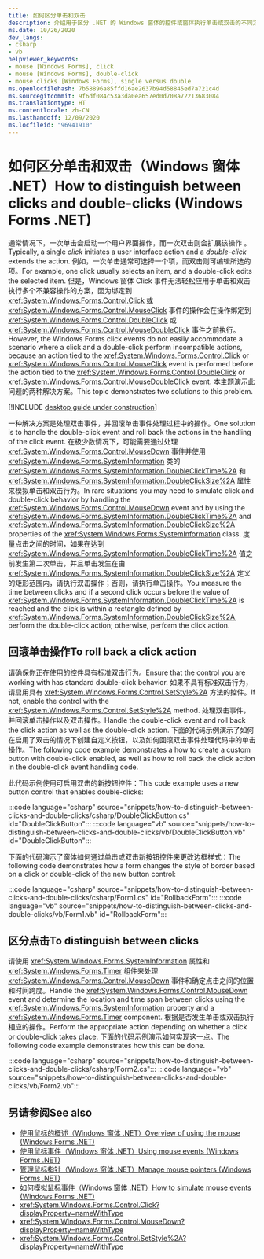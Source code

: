 ```yaml
---
title: 如何区分单击和双击
description: 介绍用于区分 .NET 的 Windows 窗体的控件或窗体执行单击或双击的不同方式。
ms.date: 10/26/2020
dev_langs:
- csharp
- vb
helpviewer_keywords:
- mouse [Windows Forms], click
- mouse [Windows Forms], double-click
- mouse clicks [Windows Forms], single versus double
ms.openlocfilehash: 7b58896a85ffd16ae2637b94d58845ed7a721c4d
ms.sourcegitcommit: 9f6df084c53a3da0ea657ed0d708a72213683084
ms.translationtype: HT
ms.contentlocale: zh-CN
ms.lasthandoff: 12/09/2020
ms.locfileid: "96941910"
---
```

# <a name="how-to-distinguish-between-clicks-and-double-clicks-windows-forms-net"></a><span data-ttu-id="b41ad-103">如何区分单击和双击（Windows 窗体 .NET）</span><span class="sxs-lookup"><span data-stu-id="b41ad-103">How to distinguish between clicks and double-clicks (Windows Forms .NET)</span></span>

<span data-ttu-id="b41ad-104">通常情况下，一次单击会启动一个用户界面操作，而一次双击则会扩展该操作 。</span><span class="sxs-lookup"><span data-stu-id="b41ad-104">Typically, a single *click* initiates a user interface action and a *double-click* extends the action.</span></span> <span data-ttu-id="b41ad-105">例如，一次单击通常可选择一个项，而双击则可编辑所选的项。</span><span class="sxs-lookup"><span data-stu-id="b41ad-105">For example, one click usually selects an item, and a double-click edits the selected item.</span></span> <span data-ttu-id="b41ad-106">但是，Windows 窗体 Click 事件无法轻松应用于单击和双击执行多个不兼容操作的方案，因为绑定到 <xref:System.Windows.Forms.Control.Click> 或 <xref:System.Windows.Forms.Control.MouseClick> 事件的操作会在操作绑定到 <xref:System.Windows.Forms.Control.DoubleClick> 或 <xref:System.Windows.Forms.Control.MouseDoubleClick> 事件之前执行。</span><span class="sxs-lookup"><span data-stu-id="b41ad-106">However, the Windows Forms click events do not easily accommodate a scenario where a click and a double-click perform incompatible actions, because an action tied to the <xref:System.Windows.Forms.Control.Click> or <xref:System.Windows.Forms.Control.MouseClick> event is performed before the action tied to the <xref:System.Windows.Forms.Control.DoubleClick> or <xref:System.Windows.Forms.Control.MouseDoubleClick> event.</span></span> <span data-ttu-id="b41ad-107">本主题演示此问题的两种解决方案。</span><span class="sxs-lookup"><span data-stu-id="b41ad-107">This topic demonstrates two solutions to this problem.</span></span>

[!INCLUDE [desktop guide under construction](../../includes/desktop-guide-preview-note.md)]

<span data-ttu-id="b41ad-108">一种解决方案是处理双击事件，并回滚单击事件处理过程中的操作。</span><span class="sxs-lookup"><span data-stu-id="b41ad-108">One solution is to handle the double-click event and roll back the actions in the handling of the click event.</span></span> <span data-ttu-id="b41ad-109">在极少数情况下，可能需要通过处理 <xref:System.Windows.Forms.Control.MouseDown> 事件并使用 <xref:System.Windows.Forms.SystemInformation> 类的 <xref:System.Windows.Forms.SystemInformation.DoubleClickTime%2A> 和 <xref:System.Windows.Forms.SystemInformation.DoubleClickSize%2A> 属性来模拟单击和双击行为。</span><span class="sxs-lookup"><span data-stu-id="b41ad-109">In rare situations you may need to simulate click and double-click behavior by handling the <xref:System.Windows.Forms.Control.MouseDown> event and by using the <xref:System.Windows.Forms.SystemInformation.DoubleClickTime%2A> and <xref:System.Windows.Forms.SystemInformation.DoubleClickSize%2A> properties of the <xref:System.Windows.Forms.SystemInformation> class.</span></span> <span data-ttu-id="b41ad-110">度量点击之间的时间，如果在达到 <xref:System.Windows.Forms.SystemInformation.DoubleClickTime%2A> 值之前发生第二次单击，并且单击发生在由 <xref:System.Windows.Forms.SystemInformation.DoubleClickSize%2A> 定义的矩形范围内，请执行双击操作；否则，请执行单击操作。</span><span class="sxs-lookup"><span data-stu-id="b41ad-110">You measure the time between clicks and if a second click occurs before the value of <xref:System.Windows.Forms.SystemInformation.DoubleClickTime%2A> is reached and the click is within a rectangle defined by <xref:System.Windows.Forms.SystemInformation.DoubleClickSize%2A>, perform the double-click action; otherwise, perform the click action.</span></span>

## <a name="to-roll-back-a-click-action"></a><span data-ttu-id="b41ad-111">回滚单击操作</span><span class="sxs-lookup"><span data-stu-id="b41ad-111">To roll back a click action</span></span>

<span data-ttu-id="b41ad-112">请确保你正在使用的控件具有标准双击行为。</span><span class="sxs-lookup"><span data-stu-id="b41ad-112">Ensure that the control you are working with has standard double-click behavior.</span></span> <span data-ttu-id="b41ad-113">如果不具有标准双击行为，请启用具有 <xref:System.Windows.Forms.Control.SetStyle%2A> 方法的控件。</span><span class="sxs-lookup"><span data-stu-id="b41ad-113">If not, enable the control with the <xref:System.Windows.Forms.Control.SetStyle%2A> method.</span></span> <span data-ttu-id="b41ad-114">处理双击事件，并回滚单击操作以及双击操作。</span><span class="sxs-lookup"><span data-stu-id="b41ad-114">Handle the double-click event and roll back the click action as well as the double-click action.</span></span> <span data-ttu-id="b41ad-115">下面的代码示例演示了如何在启用了双击的情况下创建自定义按钮，以及如何回滚双击事件处理代码中的单击操作。</span><span class="sxs-lookup"><span data-stu-id="b41ad-115">The following code example demonstrates a how to create a custom button with double-click enabled, as well as how to roll back the click action in the double-click event handling code.</span></span>

<span data-ttu-id="b41ad-116">此代码示例使用可启用双击的新按钮控件：</span><span class="sxs-lookup"><span data-stu-id="b41ad-116">This code example uses a new button control that enables double-clicks:</span></span>

:::code language="csharp" source="snippets/how-to-distinguish-between-clicks-and-double-clicks/csharp/DoubleClickButton.cs" id="DoubleClickButton":::
:::code language="vb" source="snippets/how-to-distinguish-between-clicks-and-double-clicks/vb/DoubleClickButton.vb" id="DoubleClickButton":::

<span data-ttu-id="b41ad-117">下面的代码演示了窗体如何通过单击或双击新按钮控件来更改边框样式：</span><span class="sxs-lookup"><span data-stu-id="b41ad-117">The following code demonstrates how a form changes the style of border based on a click or double-click of the new button control:</span></span>

:::code language="csharp" source="snippets/how-to-distinguish-between-clicks-and-double-clicks/csharp/Form1.cs" id="RollbackForm":::
:::code language="vb" source="snippets/how-to-distinguish-between-clicks-and-double-clicks/vb/Form1.vb" id="RollbackForm":::

## <a name="to-distinguish-between-clicks"></a><span data-ttu-id="b41ad-118">区分点击</span><span class="sxs-lookup"><span data-stu-id="b41ad-118">To distinguish between clicks</span></span>

<span data-ttu-id="b41ad-119">请使用 <xref:System.Windows.Forms.SystemInformation> 属性和 <xref:System.Windows.Forms.Timer> 组件来处理 <xref:System.Windows.Forms.Control.MouseDown> 事件和确定点击之间的位置和时间跨度。</span><span class="sxs-lookup"><span data-stu-id="b41ad-119">Handle the <xref:System.Windows.Forms.Control.MouseDown> event and determine the location and time span between clicks using the <xref:System.Windows.Forms.SystemInformation> property and a <xref:System.Windows.Forms.Timer> component.</span></span> <span data-ttu-id="b41ad-120">根据是否发生单击或双击执行相应的操作。</span><span class="sxs-lookup"><span data-stu-id="b41ad-120">Perform the appropriate action depending on whether a click or double-click takes place.</span></span> <span data-ttu-id="b41ad-121">下面的代码示例演示如何实现这一点。</span><span class="sxs-lookup"><span data-stu-id="b41ad-121">The following code example demonstrates how this can be done.</span></span>

:::code language="csharp" source="snippets/how-to-distinguish-between-clicks-and-double-clicks/csharp/Form2.cs":::
:::code language="vb" source="snippets/how-to-distinguish-between-clicks-and-double-clicks/vb/Form2.vb":::

## <a name="see-also"></a><span data-ttu-id="b41ad-122">另请参阅</span><span class="sxs-lookup"><span data-stu-id="b41ad-122">See also</span></span>

- [<span data-ttu-id="b41ad-123">使用鼠标的概述（Windows 窗体 .NET）</span><span class="sxs-lookup"><span data-stu-id="b41ad-123">Overview of using the mouse (Windows Forms .NET)</span></span>](overview.md)
- [<span data-ttu-id="b41ad-124">使用鼠标事件（Windows 窗体 .NET）</span><span class="sxs-lookup"><span data-stu-id="b41ad-124">Using mouse events (Windows Forms .NET)</span></span>](events.md)
- [<span data-ttu-id="b41ad-125">管理鼠标指针（Windows 窗体 .NET）</span><span class="sxs-lookup"><span data-stu-id="b41ad-125">Manage mouse pointers (Windows Forms .NET)</span></span>](how-to-manage-cursor-pointer.md)
- [<span data-ttu-id="b41ad-126">如何模拟鼠标事件（Windows 窗体 .NET）</span><span class="sxs-lookup"><span data-stu-id="b41ad-126">How to simulate mouse events (Windows Forms .NET)</span></span>](how-to-simulate-events.md)
- <xref:System.Windows.Forms.Control.Click?displayProperty=nameWithType>
- <xref:System.Windows.Forms.Control.MouseDown?displayProperty=nameWithType>
- <xref:System.Windows.Forms.Control.SetStyle%2A?displayProperty=nameWithType>
